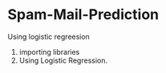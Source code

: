 # Spam-Mail-Prediction
Using logistic regreesion
1) importing libraries
2) Using Logistic Regression.
